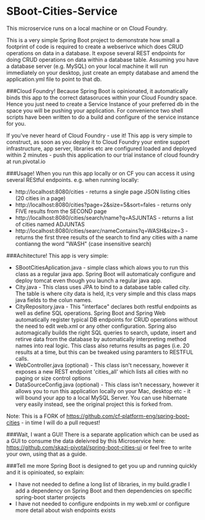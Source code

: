 # SBoot-Cities-Service
This microservice runs on a local machine or on Cloud Foundry.

This is a very simple Spring Boot project to demonstrate how small a footprint of code is required to create a webserivce which does CRUD operations on data in a database. It expose several REST endpoints for doing CRUD operations on data within a database table.  Assuming you have a database server (e.g. MySQL) on your local machine it will run immediately on your desktop, just create an empty database and amend the application.yml file to point to that db.

###Cloud Foundry!
Because Spring Boot is opinionated, it automatically binds this app to the correct datasoruces within your Cloud Foundry space. Hence you just need to create a Service Instance of your preferred db in the space you will be pushing your application. For convenience two shell scripts have been written to do a build and configure of the service instance for you.

If you've never heard of Cloud Foundry - use it! This app is very simple to construct, as soon as you deploy it to Cloud Foundry your entire support infrastructure, app server, libraries etc are configured loaded and deployed within 2 minutes - push this application to our trial instance of cloud foundry at run.pivotal.io

###Usage!
When you run this app locally or on CF you can access it using several REStful endpoints. e.g. when running locally:
* http://localhost:8080/cities - returns a single page JSON listing cities (20 cities in a page)
* http://localhost:8080/cities?page=2&size=5&sort=fales - returns only FIVE results from the SECOND page
* http://localhost:8080/cities/search/name?q=ASJUNTAS - returns a list of cities named ADJUNTAS
* http://localhost:8080/cities/searc/nameContains?q=WASH&size=3 - returns the first three results of the search to find any cities with a name contianng the word "WASH" (case insensitive search)

###Achitecture!
This app is very simple:
* SBootCitiesAplication.java - simple class which alows you to run this class as a regular java app. Spring Boot will automaticaly configure and deploy tomcat even though you launch a regular java app.
* City.java - This class uses JPA to bind to a database table called city. The table is where city data is held, it;s very simple and this class maps java fields to the colun names.
* CityRepository.java - This "interface" declares both restful endpoints as well as define SQL operations. Spring Boot and Spring Web automatically register typical DB endpoints for CRUD operations without the need to edit web.xml or any other configuration. Spring also automagically builds the right SQL queries to search, update, insert and retirve data from the database by automatically interpreting method names into real logic. This class also returns results as pages (i.e. 20 results at a time, but this can be tweaked using paramters to RESTFUL calls.
* WebController.java (optional) - This class isn't necessary, however it exposes a new REST endpoint 'cities_all' which lists all cities with no paging or size control options
* DataSourceConfig.java (optional) - This class isn't necessary, however it allows you to run this application locally on your Mac, desktop etc - it will bound your app to a local MySQL Server. You can use hibernate very easily instead, see the original project this is forked from.

Note: This is a FORK of https://github.com/cf-platform-eng/spring-boot-cities - in time I will do a pull request!

###Wait, I want a GUI!
There is a separate application which can be used as a GUI to consume the data deleivred by this Microservice here: https://github.com/skazi-pivotal/spring-boot-cities-ui or feel free to write your own, using that as a guide.

###Tell me more
Spring Boot is designed to get you up and running quickly and it is opinioated, so explain:

* I have not needed to define a long list of libraries, in my build.gradle I add a dependency on Spring Boot and then dependencies on specific spring-boot starter projects
* I have not needed to configure endpoints in my web.xml or configure more detail about wish endpoints exists
